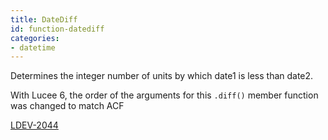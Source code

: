 ```yaml
---
title: DateDiff
id: function-datediff
categories:
- datetime
---
```


Determines the integer number of units by which date1 is less than date2.

With Lucee 6, the order of the arguments for this `.diff()` member function was changed to match ACF

[LDEV-2044](https://luceeserver.atlassian.net/browse/LDEV-2044)
